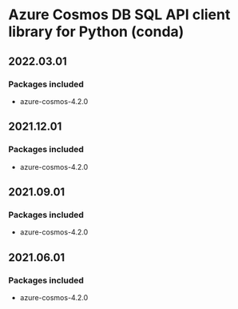 # Azure Cosmos DB SQL API client library for Python (conda)

## 2022.03.01

### Packages included

- azure-cosmos-4.2.0

## 2021.12.01

### Packages included

- azure-cosmos-4.2.0

## 2021.09.01

### Packages included

- azure-cosmos-4.2.0

## 2021.06.01

### Packages included

- azure-cosmos-4.2.0
